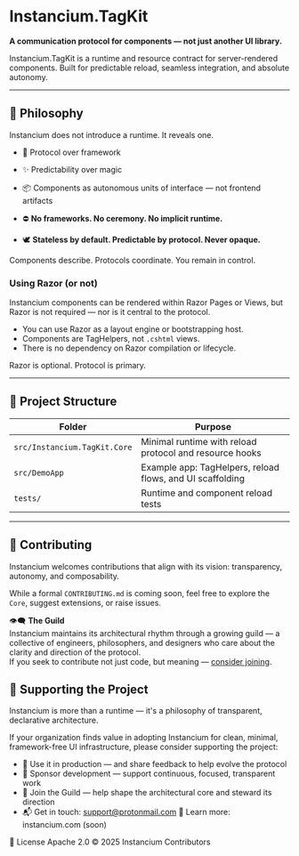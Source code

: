 # Instancium.TagKit

**A communication protocol for components — not just another UI library.**

Instancium.TagKit is a runtime and resource contract for server-rendered components. Built for predictable reload, seamless integration, and absolute autonomy.

---

## 🌌 Philosophy

Instancium does not introduce a runtime. It reveals one.

- 🧠 Protocol over framework  
- ✨ Predictability over magic  
- 📦 Components as autonomous units of interface — not frontend artifacts  

- ⛔ **No frameworks. No ceremony. No implicit runtime.**  
- 🕊️ **Stateless by default. Predictable by protocol. Never opaque.**

Components describe. Protocols coordinate. You remain in control.

### Using Razor (or not)

Instancium components can be rendered within Razor Pages or Views, but Razor is not required — nor is it central to the protocol.

- You can use Razor as a layout engine or bootstrapping host.
- Components are TagHelpers, not `.cshtml` views.
- There is no dependency on Razor compilation or lifecycle.

Razor is optional. Protocol is primary.

---

## 🧱 Project Structure

| Folder | Purpose |
|--------|---------|
| `src/Instancium.TagKit.Core` | Minimal runtime with reload protocol and resource hooks |
| `src/DemoApp` | Example app: TagHelpers, reload flows, and UI scaffolding |
| `tests/` | Runtime and component reload tests |

---

## 🤝 Contributing

Instancium welcomes contributions that align with its vision: transparency, autonomy, and composability.

While a formal `CONTRIBUTING.md` is coming soon, feel free to explore the `Core`, suggest extensions, or raise issues.

👁️‍🗨️ **The Guild**  
Instancium maintains its architectural rhythm through a growing guild — a collective of engineers, philosophers, and designers who care about the clarity and direction of the protocol.  
If you seek to contribute not just code, but meaning — [consider joining](https://instancium.com/#guild).

## 🏢 Supporting the Project
Instancium is more than a runtime — it's a philosophy of transparent, declarative architecture.

If your organization finds value in adopting Instancium for clean, minimal, framework-free UI infrastructure, please consider supporting the project:

- 💼 Use it in production — and share feedback to help evolve the protocol
- 🤝 Sponsor development — support continuous, focused, transparent work
- 🌱 Join the Guild — help shape the architectural core and steward its direction
- 📬 Get in touch: support@protonmail.com 🧭 Learn more: instancium.com (soon)

📄 License
Apache 2.0 © 2025 Instancium Contributors

